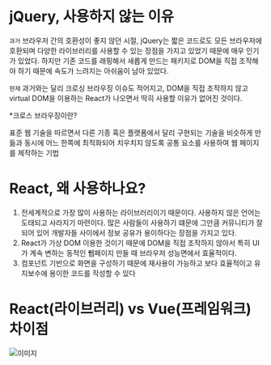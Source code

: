 # jQuery, 사용하지 않는 이유

`과거` 브라우저 간의 호환성이 좋지 않던 시절, jQuery는 짧은 코드로도 모든 브라우저에 호환되며 다양한 라이브러리를 사용할 수 있는 장점을 가지고 있었기 때문에 매우 인기가 있었다. 하지만 기존 코드를 래핑해서 새롭게 만드는 패키지로 DOM을 직접 조작해야 하기 때문에 속도가 느려지는 아쉬움이 남아 있었다.

`현재` 과거와는 달리 크로싱 브라우징 이슈도 적어지고, DOM을 직접 조작하지 않고 virtual DOM을 이용하는 React가 나오면서 딱히 사용할 이유가 없어진 것이다.
<br>

\*크로스 브라우징이란?

표준 웹 기술을 따르면서 다른 기종 혹은 플랫폼에서 달리 구현되는 기술을 비슷하게 만듦과 동시에 어느 한쪽에 최적화되어 치우치지 않도록 공통 요소를 사용하여 웹 페이지를 제작하는 기법

# React, 왜 사용하나요?

1. 전세계적으로 가장 많이 사용하는 라이브러리이기 때문이다. 사용하지 않은 언어는 도태되고 사라지기 마련이다. 많은 사람들이 사용하기 떄문에 그만큼 커뮤니티가 잘 되어 있어 개발자들 사이에서 정보 공유가 용이하다는 장점을 가지고 있다.
2. React가 가상 DOM 이용한 것이기 때문에 DOM을 직접 조작하지 않아서 특히 UI가 계속 변하는 동적인 퓁페이지 만들 때 브라우저 성능면에서 효율적이다.
3. 컴포넌트 기반으로 화면을 구성하기 때문에 재사용이 가능하고 보다 효율적이고 유지보수에 용이한 코드를 작성할 수 있다

# React(라이브러리) vs Vue(프레임워크) 차이점

![이미지](https://www.notion.so/image/https%3A%2F%2Fs3-us-west-2.amazonaws.com%2Fsecure.notion-static.com%2Fd78a5063-c307-49a8-8b18-d512fa35fc5b%2Ftable.jpg?table=block&id=ca93af3e-850c-403d-afa9-5e9df44bb2b0&spaceId=56be705a-96cb-4724-89d3-1c6c7156708b&width=1920&userId=ba7daf4a-e9c5-4451-8ea4-825e1bea845b&cache=v2)
